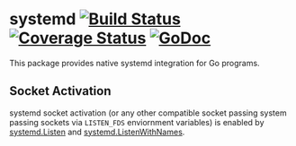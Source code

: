 # systemd [![Build Status](https://travis-ci.org/julienschmidt/systemd.svg?branch=master)](https://travis-ci.org/julienschmidt/systemd) [![Coverage Status](https://coveralls.io/repos/github/julienschmidt/systemd/badge.svg?branch=master)](https://coveralls.io/github/julienschmidt/systemd?branch=master) [![GoDoc](https://godoc.org/github.com/julienschmidt/systemd?status.svg)](https://godoc.org/github.com/julienschmidt/systemd)

This package provides native systemd integration for Go programs.

## Socket Activation

systemd socket activation (or any other compatible socket passing system passing sockets via `LISTEN_FDS` enviornment variables) is enabled by [systemd.Listen](https://godoc.org/github.com/julienschmidt/systemd#Listen) and [systemd.ListenWithNames](https://godoc.org/github.com/julienschmidt/systemd#ListenWithNames).

